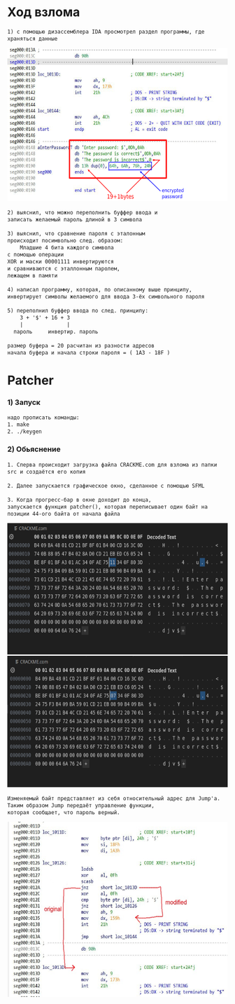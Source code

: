 # Ход взлома 
    1) с помощью дизассемблера IDA просмотрел раздел программы, где храняться данные

<img src="src/data.png"  width="590" height="350">

    2) выяснил, что можно переполнить буффер ввода и 
    записать желаемый пароль длиной в 3 символа 

    3) выяснил, что сравнение пароля с эталонным 
    происходит посимвольно след. образом: 
        Младшие 4 бита каждого символа 
    с помощью операции
    XOR и маски 00001111 инвертируются
    и сравниваются с эталлонным паролем, 
    лежащем в памяти

    4) написал программу, которая, по описанному выше принципу,
    инвертирует символы желаемого для ввода 3-ёх символьного пароля 

    5) переполнил буффер ввода по след. принципу:
        3 + '$' + 16 + 3
        |              |
      пароль     инвертир. пароль

    размер буфера = 20 расчитан из разности адресов 
    начала буфера и начала строки пароля = ( 1A3 - 18F )

# Patcher 


###    1) Запуск
    надо прописать команды:
    1. make
    2. ./keygen 

###    2) Обьяснение 

    1. Сперва происходит загрузка файла CRACKME.com для взлома из папки src и создаётся его копия 

    2. Далее запускается графическое окно, сделанное с помощью SFML

    3. Когда прогресс-бар в окне доходит до конца, 
    запускается функция patcher(), которая переписывает один байт на позиции 44-ого байта от начала файла

<img src="src/byte11.png" alt="Было" width="590" height="300">

<img src="src/byte07.png" alt="Cnfkj" width="590" height="300">

    Изменяемый байт представляет из себя относительный адрес для Jump'a. 
    Таким образом Jump передаёт управление функции, 
    которая сообщает, что пароль верный.
<img src="src/prog.jpg" alt="Cnfkj" width="590" height="400">


       